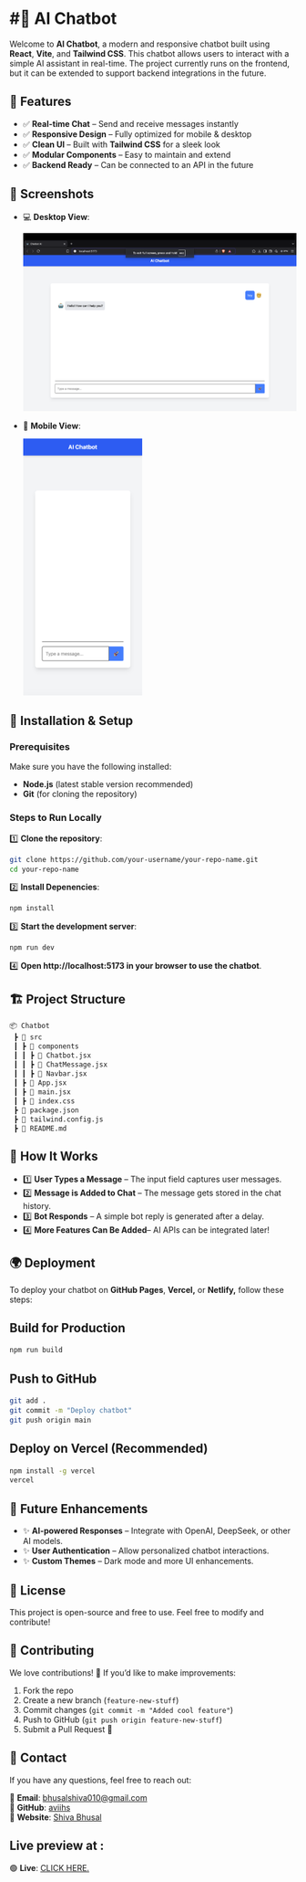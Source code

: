 # #🚀 AI Chatbot

Welcome to **AI Chatbot**, a modern and responsive chatbot built using **React**, **Vite**, and **Tailwind CSS**. This chatbot allows users to interact with a simple AI assistant in real-time. The project currently runs on the frontend, but it can be extended to support backend integrations in the future.

## 🌟 Features

- ✅ **Real-time Chat** – Send and receive messages instantly
- ✅ **Responsive Design** – Fully optimized for mobile & desktop
- ✅ **Clean UI** – Built with **Tailwind CSS** for a sleek look
- ✅ **Modular Components** – Easy to maintain and extend
- ✅ **Backend Ready** – Can be connected to an API in the future

## 📸 Screenshots
- 💻 **Desktop View**:
  
  <img src="src/assets/imgs/Desktopview.png" width="800px" />


- 📱 **Mobile View**:
  
  <img src="src/assets/imgs/Mobileview.png" height="450px" />
  
## 🚀 Installation & Setup

### Prerequisites

Make sure you have the following installed:

- **Node.js** (latest stable version recommended)
- **Git** (for cloning the repository)

### Steps to Run Locally

1️⃣ **Clone the repository**:

```bash
git clone https://github.com/your-username/your-repo-name.git
cd your-repo-name
```
2️⃣ **Install Depenencies**:
```bash
npm install
```
3️⃣ **Start the development server**:
```bash
npm run dev
```
4️⃣ **Open http://localhost:5173 in your browser to use the chatbot**.

## 🏗️ Project Structure
```plaintext
📦 Chatbot  
 ┣ 📂 src  
 ┃ ┣ 📂 components  
 ┃ ┃ ┣ 📜 Chatbot.jsx  
 ┃ ┃ ┣ 📜 ChatMessage.jsx  
 ┃ ┃ ┣ 📜 Navbar.jsx  
 ┃ ┣ 📜 App.jsx  
 ┃ ┣ 📜 main.jsx  
 ┃ ┣ 📜 index.css  
 ┣ 📜 package.json  
 ┣ 📜 tailwind.config.js  
 ┣ 📜 README.md
 ```

 ## 🎨 How It Works

 - 1️⃣ **User Types a Message** – The input field captures user messages.
 - 2️⃣ **Message is Added to Chat** – The message gets stored in the chat history.
 - 3️⃣ **Bot Responds** – A simple bot reply is generated after a delay.
 - 4️⃣ **More Features Can Be Added**– AI APIs can be integrated later!
 
 ## 🌍 Deployment

 To deploy your chatbot on **GitHub Pages**, **Vercel,** or **Netlify,** follow these steps:

 ## Build for Production
 
 ```bash
 npm run build
 ```

 ## Push to GitHub
 ```bash
 git add .
 git commit -m "Deploy chatbot"
 git push origin main
 ```

 ## Deploy on Vercel (Recommended)
 ```bash
 npm install -g vercel
vercel
```

## 🔮 Future Enhancements

-	✨ **AI-powered Responses** – Integrate with OpenAI, DeepSeek, or other AI models.
-	✨ **User Authentication** – Allow personalized chatbot interactions.
-	✨ **Custom Themes** – Dark mode and more UI enhancements.

## 📜 License

This project is open-source and free to use. Feel free to modify and contribute!

## 🤝 Contributing

We love contributions! 🚀 If you’d like to make improvements:

 1. Fork the repo
 2. Create a new branch (`feature-new-stuff`)
 3. Commit changes (`git commit -m "Added cool feature"`)
 4. Push to GitHub (`git push origin feature-new-stuff`)
 5. Submit a Pull Request 🎉


## 💬 Contact

If you have any questions, feel free to reach out:

📧 **Email**: bhusalshiva010@gmail.com  
🐙 **GitHub**: [aviihs](https://github.com/aviihs)  
🚀 **Website**: [Shiva Bhusal](http://bhusalshiva.com.np)

## Live preview at : 
🟢 **Live**: [CLICK HERE.](https://chatbot-aviihs.netlify.app/) 

